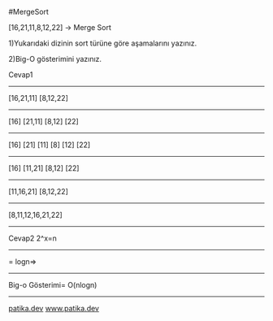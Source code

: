 #MergeSort


<p>[16,21,11,8,12,22] -> Merge Sort</p>

<p>1)Yukarıdaki dizinin sort türüne göre aşamalarını yazınız.</p>
<p>2)Big-O gösterimini yazınız.</p>

Cevap1
          							    <hr /> [16,21,11] [8,12,22]
                              <hr />         [16] [21,11] [8,12] [22]
                                    <hr /> [16] [21] [11] [8] [12] [22]
                                      <hr /> [16] [11,21] [8,12] [22]
                                        <hr /> [11,16,21] [8,12,22]
                                         <hr /> [8,11,12,16,21,22]
 
<hr />
 Cevap2
2^x=n <hr />
= logn=> <hr />
 Big-o Gösterimi= O(nlogn)<hr />

<a href="http://www.patika.dev">patika.dev</a>
www.patika.dev
